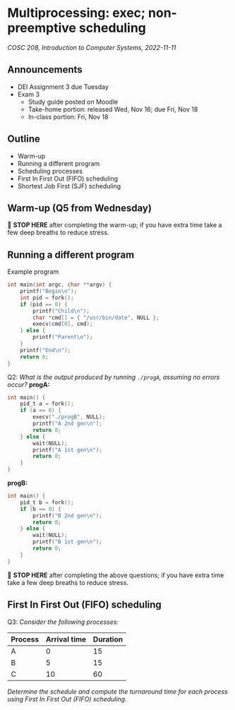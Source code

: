 # Multiprocessing: exec; non-preemptive scheduling
_COSC 208, Introduction to Computer Systems, 2022-11-11_

## Announcements
* DEI Assignment 3 due Tuesday
* Exam 3
    * Study guide posted on Moodle
    * Take-home portion: released Wed, Nov 16; due Fri, Nov 18
    * In-class portion: Fri, Nov 18 

## Outline
* Warm-up
* Running a different program
* Scheduling processes
* First In First Out (FIFO) scheduling
* Shortest Job First (SJF) scheduling

## Warm-up (Q5 from Wednesday)

🛑 **STOP HERE** after completing the warm-up; if you have extra time take a few deep breaths to reduce stress.


<div style="page-break-after:always;"></div>

## Running a different program
Example program
```C
int main(int argc, char **argv) {
    printf("Begin\n");
    int pid = fork();
    if (pid == 0) {
        printf("Child\n");
        char *cmd[] = { "/usr/bin/date", NULL };
        execv(cmd[0], cmd);
    } else {
        printf("Parent\n");
    }
    printf("End\n");
    return 0;
}
```

Q2: _What is the output produced by running `./progA`, assuming no errors occur?_
**progA:**
```C
int main() {
    pid_t a = fork();
    if (a == 0) {
        execv("./progB", NULL);
        printf("A 2nd gen\n");
        return 0;
    } else {
        wait(NULL);
        printf("A 1st gen\n");
        return 0;
    }
}
```
**progB:**
```C
int main() {
    pid_t b = fork();
    if (b == 0) {
        printf("B 2nd gen\n");
        return 0;
    } else {
        wait(NULL);
        printf("B 1st gen\n");
        return 0;
    }
}
```

🛑 **STOP HERE** after completing the above questions; if you have extra time take a few deep breaths to reduce stress.


<div style="page-break-after:always;"></div>

## First In First Out (FIFO) scheduling
Q3: _Consider the following processes:_

| Process | Arrival time | Duration | 
|---------|--------------|----------|
| A       | 0            | 15       |
| B       | 5            | 15       |
| C       | 10           | 60       |

_Determine the schedule and compute the turnaround time for each process using First In First Out (FIFO) scheduling._